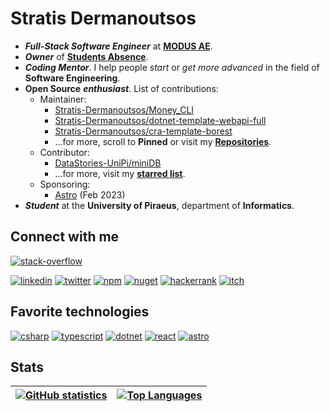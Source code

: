 # Stratis Dermanoutsos

- ***Full-Stack Software Engineer*** at [**MODUS AE**](https://modus.gr).
- ***Owner*** of [**Students Absence**](https://github.com/Students-Absences).
- ***Coding Mentor***. I help people *start* or *get more advanced* in the field of **Software Engineering**.
- **Open Source** ***enthusiast***. List of contributions:
  - Maintainer:
    - [Stratis-Dermanoutsos/Money_CLI](https://github.com/Stratis-Dermanoutsos/Money_CLI)
    - [Stratis-Dermanoutsos/dotnet-template-webapi-full](https://github.com/Stratis-Dermanoutsos/dotnet-template-webapi-full)
    - [Stratis-Dermanoutsos/cra-template-borest](https://github.com/Stratis-Dermanoutsos/cra-template-borest)
    - ...for more, scroll to **Pinned** or visit my [**Repositories**](https://github.com/Stratis-Dermanoutsos?tab=repositories).
  - Contributor:
    - [DataStories-UniPi/miniDB](https://github.com/DataStories-UniPi/miniDB)
    - ...for more, visit my [**starred list**](https://github.com/stars/Stratis-Dermanoutsos/lists/is-contributing).
  - Sponsoring:
    - [Astro](https://github.com/withastro) (Feb 2023)
- ***Student*** at the **University of Piraeus**, department of **Informatics**.

## Connect with me

[![stack-overflow](https://stackexchange.com/users/flair/18133102.png?theme=dark)](https://stackoverflow.com/users/13187980/stratis-dermanoutsos)

<!-- [![stack-overflow](https://img.shields.io/badge/Stack_Overflow-FE7A16?style=for-the-badge&logo=stack-overflow&logoColor=white)](https://stackoverflow.com/users/13187980/stratis-dermanoutsos) -->
[![linkedin](https://img.shields.io/badge/LinkedIn-0077B5?style=for-the-badge&logo=linkedin&logoColor=white)](https://www.linkedin.com/in/stratis-dermanoutsos-7b7b1920a/)
[![twitter](https://img.shields.io/badge/Twitter-1DA1F2?style=for-the-badge&logo=twitter&logoColor=white)](https://twitter.com/stratis_derm)
[![npm](https://img.shields.io/badge/npm-CB3837?style=for-the-badge&logo=npm&logoColor=white)](https://www.npmjs.com/~stratis_derm)
[![nuget](https://img.shields.io/badge/NuGet-004880?style=for-the-badge&logo=nuget&logoColor=white)](https://www.nuget.org/profiles/StratisDermanoutsos)
[![hackerrank](https://img.shields.io/badge/-Hackerrank-2EC866?style=for-the-badge&logo=HackerRank&logoColor=white)](https://www.hackerrank.com/stratis_dermano1)
[![itch](https://img.shields.io/badge/Itch.io-FA5C5C?style=for-the-badge&logo=itchdotio&logoColor=white)](https://stratis-derm.itch.io)

## Favorite technologies

[![csharp](https://img.shields.io/badge/C%23-239120?style=for-the-badge&logo=c-sharp&logoColor=white)](https://github.com/dotnet/csharplang)
[![typescript](https://img.shields.io/badge/TypeScript-007ACC?style=for-the-badge&logo=typescript&logoColor=white)](https://github.com/microsoft/TypeScript)
[![dotnet](https://img.shields.io/badge/.NET-5C2D91?style=for-the-badge&logo=dotnet&logoColor=white)](https://github.com/dotnet)
[![react](https://img.shields.io/badge/React-20232A?style=for-the-badge&logo=react&logoColor=61DAFB)](https://github.com/facebook/react)
[![astro](https://img.shields.io/badge/Astro-0C1222?style=for-the-badge&logo=astro&logoColor=FDFDFE)](https://astro.build)

## Stats

| [![GitHub statistics](https://github-readme-stats-stratis-dermanoutsos.vercel.app/api?username=Stratis-Dermanoutsos&show_icons=true&theme=tokyonight&hide_border=true&count_private=true)](https://github.com/Stratis-Dermanoutsos/github-readme-stats) | [![Top Languages](https://github-readme-stats-stratis-dermanoutsos.vercel.app/api/top-langs/?username=Stratis-Dermanoutsos&layout=compact&theme=tokyonight&hide_border=true&hide=c%2B%2B,ruby,markdown&count_private=true)](https://github.com/Stratis-Dermanoutsos/github-readme-stats) |
| --- | --- |
